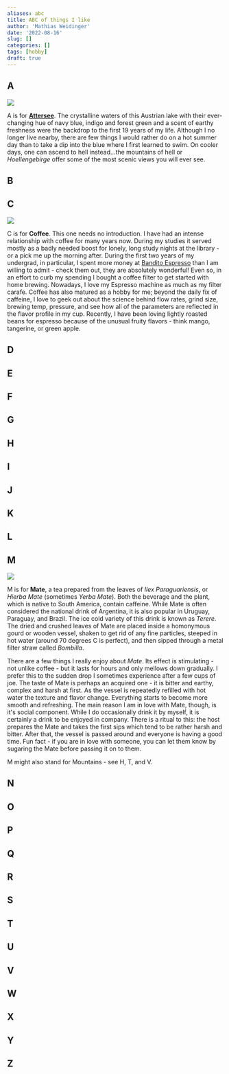 ```yaml
---
aliases: abc
title: ABC of things I like
author: 'Mathias Weidinger'
date: '2022-08-16'
slug: []
categories: []
tags: [hobby]
draft: true
---
```


## A

![](https://1000things.b-cdn.net/app/uploads/2021/03/00000096559_Blick-auf-den-Attersee-Salzkammergut_Oesterreich-Werbung_Julius-Silver-1344x756.jpg)

A is for **[Attersee](https://www.google.com/maps/place/Attersee/@47.8700676,13.4691058,12z/data=!3m1!4b1!4m5!3m4!1s0x4774026b824bb8a5:0xe36f3288ce6ad4f9!8m2!3d47.8708161!4d13.5480642)**. The crystalline waters of this Austrian lake with their ever-changing hue of navy blue, indigo and forest green and a scent of earthy freshness were the backdrop to the first 19 years of my life. Although I no longer live nearby, there are few things I would rather do on a hot summer day than to take a dip into the blue where I first learned to swim. On cooler days, one can ascend to hell instead...the mountains of hell or *Hoellengebirge* offer some of the most scenic views you will ever see.

## B

## C

![](https://coffeewitness.com/wp-content/uploads/2021/08/latte-deconstructed-bar-nine-720x405.jpg.webp)

C is for **Coffee**. This one needs no introduction. I have had an intense relationship with coffee for many years now. During my studies it served mostly as a badly needed boost for lonely, long study nights at the library - or a pick me up the morning after. During the first two years of my undergrad, in particular, I spent more money at [Bandito Espresso](https://www.bandito-espresso.com/) than I am willing to admit -  check them out, they are absolutely wonderful! Even so, in an effort to curb my spending I bought a coffee filter to get started with home brewing. Nowadays, I love my Espresso machine as much as my filter carafe. Coffee has also matured as a hobby for me; beyond the daily fix of caffeine, I love to geek out about the science behind flow rates, grind size, brewing temp, pressure, and see how all of the parameters are reflected in the flavor profile in my cup. Recently, I have been loving lightly roasted beans for espresso because of the unusual fruity flavors - think mango, tangerine, or green apple.

## D

## E
 
## F
 
## G
 
## H
 
## I
 
## J
 
## K

## L

## M

![](https://post.healthline.com/wp-content/uploads/2020/09/benefits-of-yerba-mate-1200x628-facebook-1200x628.jpg)

M is for **Mate**, a tea prepared from the leaves of *Ilex Paraguariensis*, or *Hierba Mate* (sometimes *Yerba Mate*). Both the beverage and the plant, which is native to South America, contain caffeine. While Mate is often considered the national drink of Argentina, it is also popular in Uruguay, Paraguay, and Brazil. The ice cold variety of this drink is known as *Terere*. The dried and crushed leaves of Mate are placed inside a homonymous gourd or wooden vessel, shaken to get rid of any fine particles, steeped in hot water (around 70 degrees C is perfect), and then sipped through a metal filter straw called *Bombilla*. 

There are a few things I really enjoy about *Mate*. Its effect is stimulating - not unlike coffee - but it lasts for hours and only mellows down gradually. I prefer this to the sudden drop I sometimes experience after a few cups of joe. The taste of Mate is perhaps an acquired one - it is bitter and earthy, complex and harsh at first. As the vessel is repeatedly refilled with hot water the texture and flavor change. Everything starts to become more smooth and refreshing. The main reason I am in love with Mate, though, is it's social component. While I do occasionally drink it by myself, it is certainly a drink to be enjoyed in company. There is a ritual to this: the host prepares the Mate and takes the first sips which tend to be rather harsh and bitter. After that, the vessel is passed around and everyone is having a good time. Fun fact - if you are in love with someone, you can let them know by sugaring the Mate before passing it on to them.

M might also stand for Mountains -  see H, T, and V.

## N

## O

## P

## Q

## R

## S

## T

## U

## V

## W

## X

## Y

## Z